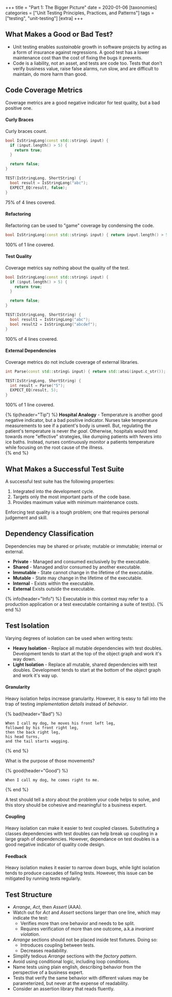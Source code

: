 +++
title = "Part 1: The Bigger Picture"
date = 2020-01-06
[taxonomies]
categories = ["Unit Testing Principles, Practices, and Patterns"]
tags = ["testing", "unit-testing"]
[extra]
+++

## What Makes a Good or Bad Test?

- Unit testing enables *sustainable* growth in software projects by acting as a form of insurance 
  against regressions. A good test has a lower maintenance cost than the cost of fixing the bugs it 
  prevents.
- Code is a liability, not an asset, and tests are code too. Tests that don't verify business value, 
  raise false alarms, run slow, and are difficult to maintain, do more harm than good.

## Code Coverage Metrics

Coverage metrics are a good negative indicator for test quality, but a bad positive one.

#### Curly Braces

Curly braces count.

```cpp
bool IsStringLong(const std::string& input) {
  if (input.length() > 5) {
    return true;
  }

  return false;
}

TEST(IsStringLong, ShortString) {
  bool result = IsStringLong("abc");
  EXPECT_EQ(result, false);
}
```

75% of 4 lines covered.

#### Refactoring

Refactoring can be used to "game" coverage by condensing the code.

```cpp
bool IsStringLong(const std::string& input) { return input.length() > 5; }
```

100% of 1 line covered.

#### Test Quality

Coverage metrics say nothing about the quality of the test.

```cpp
bool IsStringLong(const std::string& input) {
  if (input.length() > 5) {
    return true;
  }

  return false;
}

TEST(IsStringLong, ShortString) {
  bool result1 = IsStringLong("abc");
  bool result2 = IsStringLong("abcdef");
}
```

100% of 4 lines covered.

#### External Dependencies

Coverage metrics do not include coverage of external libraries.

```cpp
int Parse(const std::string& input) { return std::atoi(input.c_str()); }

TEST(IsStringLong, ShortString) {
  int result = Parse("5");
  EXPECT_EQ(result, 5);
}
```

100% of 1 line covered.

{% tip(header="Tip") %}
**Hospital Analogy** - Temperature is another good negative indicator, but a bad positive indicator. 
Nurses take temperature measurements to see if a patient's body is unwell. But, regulating the 
patient's temperature is never *the goal*. Otherwise, hospitals would tend towards more "effective" 
strategies, like dumping patients with fevers into ice baths. Instead, nurses continuously monitor 
a patients temperature while focusing on the root cause of the illness.  
{% end %}

## What Makes a Successful Test Suite

A successful test suite has the following properties:

1. Integrated into the development cycle.
2. Targets only the most important parts of the code base.
3. Provides maximum value with minimum maintenance costs.

Enforcing test quality is a tough problem; one that requires personal judgement and skill.

## Dependency Classification

Dependencies may be shared or private; mutable or immutable; internal or external.

- **Private** - Managed and consumed exclusively by the executable.
- **Shared** -  Managed and/or consumed by another executable.
- **Immutable** - State cannot change in the lifetime of the executable.
- **Mutable** - State may change in the lifetime of the executable.
- **Internal** - Exists within the executable.
- **External** Exists outside the executable.

{% info(header="Info") %}
Executable in this context may refer to a production application or a test executable containing a
suite of test(s).
{% end %}

## Test Isolation

Varying degrees of isolation can be used when writing tests:

- **Heavy Isolation** - Replace all mutable dependencies with test doubles. Development tends to
  start at the top of the object graph and work it's way down.
- **Light Isolation** - Replace all mutable, shared dependencies with test doubles. Development 
  tends to start at the bottom of the object graph and work it's way up.

#### Granularity

Heavy isolation helps increase granularity. However, it is easy to fall into the trap of testing
*implementation details* instead of *behavior*. 

{% bad(header="Bad") %}
```
When I call my dog, he moves his front left leg, 
followed by his front right leg, 
then the back right leg, 
his head turns, 
and the tail starts wagging.
```
{% end %}

What is the purpose of those movements?

{% good(header="Good") %}
```
When I call my dog, he comes right to me.
```
{% end %}

A test should tell a story about the problem your code helps to solve, and this story should be 
cohesive and meaningful to a business expert.

#### Coupling

Heavy isolation can make it easier to test coupled classes. Substituting a classes dependencies with
test doubles can help break up coupling in a large graph of dependencies. However, dependance on 
test doubles is a good negative indicator of quality code design.

#### Feedback

Heavy isolation makes it easier to narrow down bugs, while light isolation tends to produce 
cascades of failing tests. However, this issue can be mitigated by running tests regularly.

## Test Structure

- *Arrange*, *Act*, then *Assert* (AAA).
- Watch out for *Act* and *Assert* sections larger than one line, which may indicate the test: 
  - Verifies more than one behavior and needs to be split.
  - Requires verification of more than one outcome, a.k.a *invariant violation*.
- *Arrange* sections should not be placed inside test fixtures. Doing so:
  - Introduces coupling between tests.
  - Decreases readability.
- Simplify tedious *Arrange* sections with the *factory pattern*.
- Avoid using conditional logic, including loop conditions.
- Name tests using plain english, describing behavior from the perspective of a business expert.
- Tests that verify the same behavior with different values may be parameterized, but never at the
  expense of readability.
- Consider an assertion library that reads fluently.

